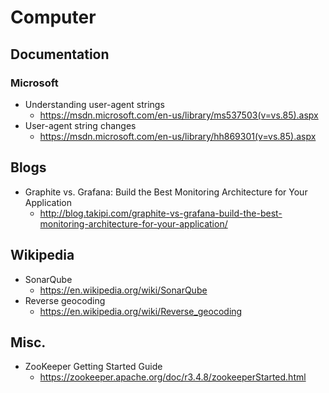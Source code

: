 # Computer
## Documentation
### Microsoft
* Understanding user-agent strings
  * https://msdn.microsoft.com/en-us/library/ms537503(v=vs.85).aspx
* User-agent string changes
  * https://msdn.microsoft.com/en-us/library/hh869301(v=vs.85).aspx

## Blogs
* Graphite vs. Grafana: Build the Best Monitoring Architecture for Your Application
  * http://blog.takipi.com/graphite-vs-grafana-build-the-best-monitoring-architecture-for-your-application/

## Wikipedia
* SonarQube
  * https://en.wikipedia.org/wiki/SonarQube
* Reverse geocoding
  * https://en.wikipedia.org/wiki/Reverse_geocoding

## Misc.
* ZooKeeper Getting Started Guide
  * https://zookeeper.apache.org/doc/r3.4.8/zookeeperStarted.html
